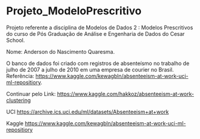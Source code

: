 # Projeto_ModeloPrescritivo

Projeto referente a disciplina de Modelos de Dados 2 : Modelos Prescritivos do curso de Pós Graduação de Análise e Engenharia de Dados do Cesar School.

Nome: Anderson do Nascimento Quaresma.

O banco de dados foi criado com registros de absenteísmo no trabalho de julho de 2007 a julho de 2010 em uma empresa de courier no Brasil.
Referência: https://www.kaggle.com/kewagbln/absenteeism-at-work-uci-ml-repositiory.

Continuar pelo Link:
https://www.kaggle.com/hakkoz/absenteeism-at-work-clustering

UCI
https://archive.ics.uci.edu/ml/datasets/Absenteeism+at+work

Kaggle
https://www.kaggle.com/kewagbln/absenteeism-at-work-uci-ml-repositiory

